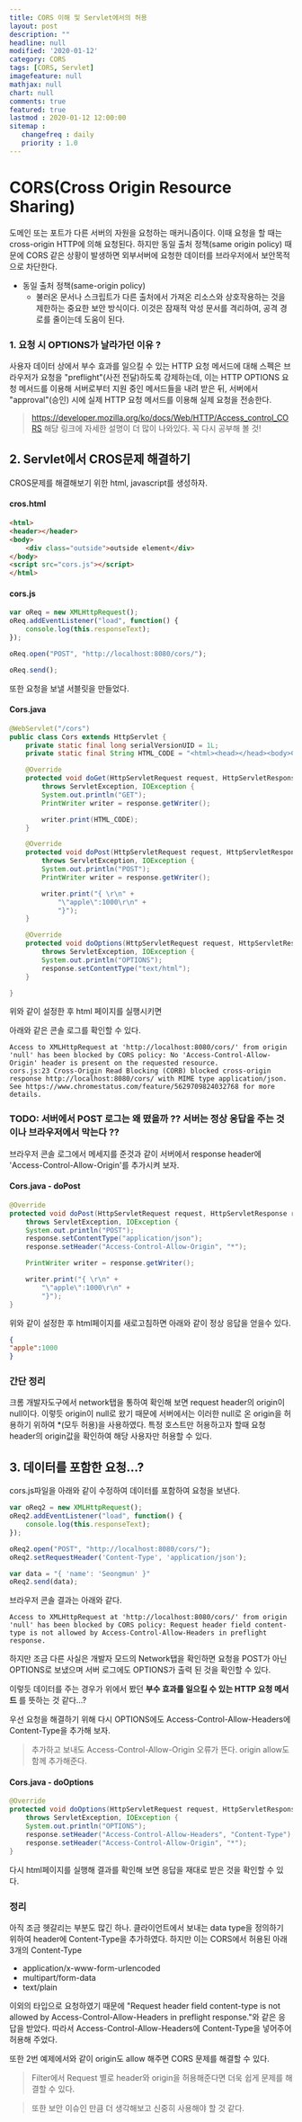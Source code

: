 ```yaml
---
title: CORS 이해 및 Servlet에서의 허용
layout: post
description: ""
headline: null
modified: '2020-01-12'
category: CORS
tags: [CORS, Servlet]
imagefeature: null
mathjax: null
chart: null
comments: true
featured: true
lastmod : 2020-01-12 12:00:00
sitemap :  
   changefreq : daily
   priority : 1.0
---
```


# CORS(Cross Origin Resource Sharing)

도메인 또는 포트가 다른 서버의 자원을 요청하는 매커니즘이다.
이때 요청을 할 때는 cross-origin HTTP에 의해 요청된다.
하지만 동일 출처 정책(same origin policy) 때문에 CORS 같은 상황이 발생하면 외부서버에 요청한 데이터를 브라우저에서 보안목적으로 차단한다.

- 동일 출처 정책(same-origin policy)
    - 불러온 문서나 스크립트가 다른 출처에서 가져온 리소스와 상호작용하는 것을 제한하는 중요한 보안 방식이다. 이것은 잠재적 악성 문서를 격리하여, 공격 경로를 줄이는데 도움이 된다.

### 1. 요청 시 OPTIONS가 날라가던 이유 ?

사용자 데이터 상에서 부수 효과를 일으킬 수 있는 HTTP 요청 메서드에 대해 스펙은 브라우저가 요청을 "preflight"(사전 전달)하도록 강제하는데, 이는 HTTP OPTIONS 요청 메서드를 이용해 서버로부터 지원 중인 메서드들을 내려 받은 뒤, 서버에서 "approval"(승인) 시에 실제 HTTP 요청 메서드를 이용해 실제 요청을 전송한다.

>https://developer.mozilla.org/ko/docs/Web/HTTP/Access_control_CORS 해당 링크에 자세한 설명이 더 많이 나와있다. 꼭 다시 공부해 볼 것!

## 2. Servlet에서 CROS문제 해결하기

CROS문제를 해결해보기 위한 html, javascript를 생성하자.

#### cros.html
```html
<html>
<header></header>
<body>
    <div class="outside">outside element</div>
</body>
<script src="cors.js"></script>
</html>
```

#### cors.js

```javascript
var oReq = new XMLHttpRequest();
oReq.addEventListener("load", function() {
    console.log(this.responseText);
});    

oReq.open("POST", "http://localhost:8080/cors/");

oReq.send();
```

또한 요청을 보낼 서블릿을 만들었다.

#### Cors.java
```java
@WebServlet("/cors")
public class Cors extends HttpServlet {
	private static final long serialVersionUID = 1L;
	private static final String HTML_CODE = "<html><head></head><body>CORS TEST</body></html>";

	@Override
	protected void doGet(HttpServletRequest request, HttpServletResponse response)
		throws ServletException, IOException {
		System.out.println("GET");
        PrintWriter writer = response.getWriter();

		writer.print(HTML_CODE);
	}

	@Override
	protected void doPost(HttpServletRequest request, HttpServletResponse response)
		throws ServletException, IOException {
		System.out.println("POST");
        PrintWriter writer = response.getWriter();

		writer.print("{ \r\n" +
			"\"apple\":1000\r\n" +
			"}");
	}

	@Override
	protected void doOptions(HttpServletRequest request, HttpServletResponse response)
		throws ServletException, IOException {
		System.out.println("OPTIONS");
		response.setContentType("text/html");
	}

}
```

위와 같이 설정한 후 html 페이지를 실행시키면

아래와 같은 콘솔 로그를 확인할 수 있다.

```text
Access to XMLHttpRequest at 'http://localhost:8080/cors/' from origin 'null' has been blocked by CORS policy: No 'Access-Control-Allow-Origin' header is present on the requested resource.
cors.js:23 Cross-Origin Read Blocking (CORB) blocked cross-origin response http://localhost:8080/cors/ with MIME type application/json. See https://www.chromestatus.com/feature/5629709824032768 for more details.
```

### TODO: 서버에서 POST 로그는 왜 떴을까 ?? 서버는 정상 응답을 주는 것이나 브라우저에서 막는다 ??

브라우저 콘솔 로그에서 메세지를 준것과 같이 서버에서 response header에 'Access-Control-Allow-Origin'를 추가시켜 보자.

#### Cors.java - doPost

```java 
@Override
protected void doPost(HttpServletRequest request, HttpServletResponse response)
    throws ServletException, IOException {
    System.out.println("POST");
    response.setContentType("application/json");
    response.setHeader("Access-Control-Allow-Origin", "*");

    PrintWriter writer = response.getWriter();

    writer.print("{ \r\n" +
        "\"apple\":1000\r\n" +
        "}");
}
```

위와 같이 설정한 후 html페이지를 새로고침하면 아래와 같이 정상 응답을 얻을수 있다.

```json
{ 
"apple":1000
}
```

### 간단 정리 

크롬 개발자도구에서 network탭을 통하여 확인해 보면 request header의 origin이 null이다. 이렇듯 origin이 null로 왔기 때문에 서버에서는 이러한 null로 온 origin을 허용하기 위하여 *(모두 허용)을 사용하였다. 특정 호스트만 허용하고자 할때 요청 header의 origin값을 확인하여 해당 사용자만 허용할 수 있다.

## 3. 데이터를 포함한 요청...?

cors.js파일을 아래와 같이 수정하여 데이터를 포함하여 요청을 보낸다.

```javascript
var oReq2 = new XMLHttpRequest();
oReq2.addEventListener("load", function() {
    console.log(this.responseText);
});    

oReq2.open("POST", "http://localhost:8080/cors/");
oReq2.setRequestHeader('Content-Type', 'application/json');

var data = "{ 'name': 'Seongmun' }"
oReq2.send(data);
```

브라우저 콘솔 결과는 아래와 같다.

```text
Access to XMLHttpRequest at 'http://localhost:8080/cors/' from origin 'null' has been blocked by CORS policy: Request header field content-type is not allowed by Access-Control-Allow-Headers in preflight response.
```

하지만 조금 다른 사실은 개발자 모드의 Network탭을 확인하면 요청을 POST가 아닌 OPTIONS로 보냈으며 서버 로그에도 OPTIONS가 출력 된 것을 확인할 수 있다.

이렇듯 데이터를 주는 경우가 위에서 봤던 **부수 효과를 일으킬 수 있는 HTTP 요청 메서드** 를 뜻하는 것 같다...? 

우선 요청을 해결하기 위해 다시 OPTIONS에도 Access-Control-Allow-Headers에 Content-Type을 추가해 보자.

> 추가하고 보내도 Access-Control-Allow-Origin 오류가 뜬다. origin allow도 함께 추가해준다.

#### Cors.java - doOptions

```java
@Override
protected void doOptions(HttpServletRequest request, HttpServletResponse response)
    throws ServletException, IOException {
    System.out.println("OPTIONS");
    response.setHeader("Access-Control-Allow-Headers", "Content-Type");
    response.setHeader("Access-Control-Allow-Origin", "*");
}
```

다시 html페이지를 실행해 결과를 확인해 보면 응답을 재대로 받은 것을 확인할 수 있다.


### 정리


아직 조금 헷갈리는 부분도 많긴 하나. 클라이언트에서 보내는 data type을 정의하기 위하여 header에 Content-Type을 추가하였다. 하지만 이는 CORS에서 허용된 아래 3개의 Content-Type
- application/x-www-form-urlencoded
- multipart/form-data
- text/plain

이외의 타입으로 요청하였기 때문에 "Request header field content-type is not allowed by Access-Control-Allow-Headers in preflight response."와 같은 응답을 받았다. 따라서 Access-Control-Allow-Headers에 Content-Type을 넣어주어 허용해 주었다.

또한 2번 예제에서와 같이 origin도 allow 해주면 CORS 문제를 해결할 수 있다.


> Filter에서 Request 별로 header와 origin을 허용해준다면 더욱 쉽게 문제를 해결할 수 있다.

> 또한 보안 이슈인 만큼 더 생각해보고 신중히 사용해야 할 것 같다.
